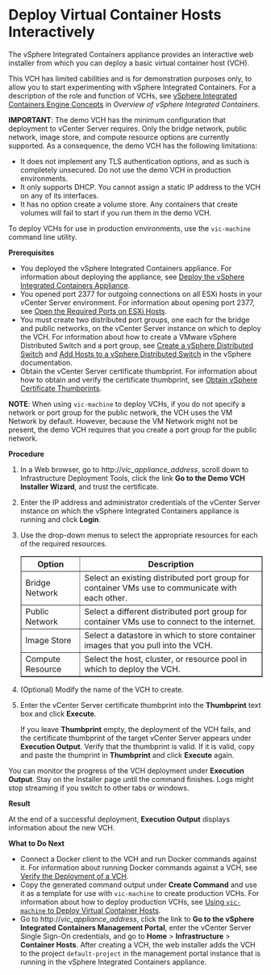 # Deploy Virtual Container Hosts Interactively

The vSphere Integrated Containers appliance provides an interactive web installer from which you can deploy a basic virtual container host (VCH). 

This VCH has limited cabilities and is for demonstration purposes only, to allow you to start experimenting with vSphere Integrated Containers. For a description of the role and function of VCHs, see [vSphere Integrated Containers Engine Concepts](../vic_overview/introduction.md#concepts) in *Overview of vSphere Integrated Containers*.    

**IMPORTANT**: The demo VCH has the minimum configuration that deployment to vCenter Server requires. Only the bridge network, public network, image store, and compute resource options are currently supported. As a consequence, the demo VCH has the following limitations:

- It does not implement any TLS authentication options, and as such is completely unsecured. Do not use the demo VCH in production environments. 
- It only supports DHCP. You cannot assign a static IP address to the VCH on any of its interfaces.
- It has no option create a volume store. Any containers that create volumes will fail to start if you run them in the demo VCH.

To deploy VCHs for use in production environments, use the `vic-machine` command line utility. 

**Prerequisites** 

- You deployed the vSphere Integrated Containers appliance. For information about deploying the appliance, see [Deploy the vSphere Integrated Containers Appliance](deploy_vic_appliance.md).
- You opened port 2377 for outgoing connections on all ESXi hosts in your vCenter Server environment. For information about opening port 2377, see [Open the Required Ports on ESXi Hosts](open_ports_on_hosts.md).
- You must create two distributed port groups, one each for the bridge and public networks, on the vCenter Server instance on which to deploy the VCH. For information about how to create a VMware vSphere Distributed Switch and a port group, see [Create a vSphere Distributed Switch](https://docs.vmware.com/en/VMware-vSphere/6.5/com.vmware.vsphere.networking.doc/GUID-D21B3241-0AC9-437C-80B1-0C8043CC1D7D.html) and [Add Hosts to a vSphere Distributed Switch](https://docs.vmware.com/en/VMware-vSphere/6.5/com.vmware.vsphere.networking.doc/GUID-E90C1B0D-82CB-4A3D-BE1B-0FDCD6575725.html) in the vSphere documentation.   
- Obtain the vCenter Server certificate thumbprint. For information about how to obtain and verify the certificate thumbprint, see [Obtain vSphere Certificate Thumbprints](obtain_thumbprint.md).

**NOTE**: When using `vic-machine` to deploy VCHs, if you do not specify a network or port group for the public network, the VCH uses the VM Network by default. However, because the VM Network might not be present, the demo VCH requires that you create a port group for the public network. 


**Procedure**

1. In a Web browser, go to  http://<i>vic_appliance_address</i>, scroll down to Infrastructure Deployment Tools, click the link **Go to the Demo VCH Installer Wizard**, and trust the certificate. 
2. Enter the IP address and administrator credentials of the vCenter Server instance on which the vSphere Integrated Containers appliance is running and click **Login**. 
4. Use the drop-down menus to select the appropriate resources for each of the required resources.

    <table border="1">
    <tr>
    <th scope="col">Option</th>
    <th scope="col">Description</th>
    </tr>
    <tr>
    <td>Bridge Network</td>
    <td>Select an existing distributed port group for container VMs use to communicate with each other.</td>
    </tr>
    <tr>
    <td>Public Network</td>
    <td>Select a different distributed port group for container VMs use to connect to the internet.</td>
    </tr>
    <tr>
    <td>Image Store</td>
    <td>Select a datastore in which to store container images that you pull into the VCH.</td>
    </tr>
    <tr>
    <td>Compute Resource</td>
    <td>Select the host, cluster, or resource pool in which to deploy the VCH.</td>
    </tr>
    </table>

5. (Optional) Modify the name of the VCH to create.

6. Enter the vCenter Server certificate thumbprint into the **Thumbprint** text box and click **Execute**. 

    If you leave **Thumbprint** empty, the deployment of the VCH fails, and the certificate thumbprint of the target vCenter Server appears under **Execution Output**. Verify that the thumbprint is valid. If it is valid, copy and paste the thumprint in **Thumbprint** and click **Execute** again.

You can monitor the progress of the VCH deployment under **Execution Output**. Stay on the Installer page until the command finishes. Logs might stop streaming if you switch to other tabs or windows. 

**Result**

At the end of a successful deployment, **Execution Output** displays information about the new VCH.  


**What to Do Next**

- Connect a Docker client to the VCH and run Docker commands against it. For information about running Docker commands against a VCH, see [Verify the Deployment of a VCH](verify_vch_deployment.md).
- Copy the generated command output under **Create Command** and use it as a template for use with `vic-machine` to create production VCHs. For information about how to deploy production VCHs, see [Using `vic-machine` to Deploy Virtual Container Hosts](deploy_vch.md).
- Go to http://<i>vic_appliance_address</i>, click the link to **Go to the vSphere Integrated Containers Management Portal**, enter the vCenter Server Single Sign-On credentials, and go to **Home** > **Infrastructure** > **Container Hosts**. After creating a VCH, the web installer adds the VCH to the project `default-project` in the management portal instance that is running in the vSphere Integrated Containers appliance. 
